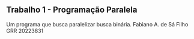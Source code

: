 ## Trabalho 1 - Programação Paralela
Um programa que busca paralelizar busca binária.
Fabiano A. de Sá Filho
GRR 20223831